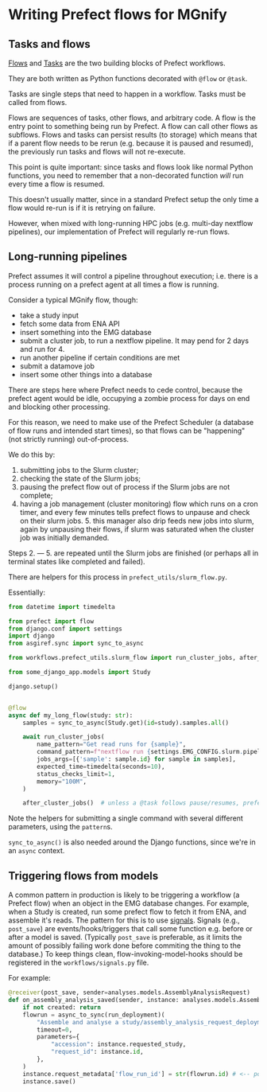 # Writing Prefect flows for MGnify

## Tasks and flows
[Flows](https://docs.prefect.io/latest/concepts/flows/) and [Tasks](https://docs.prefect.io/latest/concepts/tasks/) are the two building blocks of Prefect workflows.

They are both written as Python functions decorated with `@flow` or `@task`.

Tasks are single steps that need to happen in a workflow. Tasks must be called from flows.

Flows are sequences of tasks, other flows, and arbitrary code.
A flow is the entry point to something being run by Prefect.
A flow can call other flows as subflows.
Flows and tasks can persist results (to storage) which means that if a parent flow needs to be rerun (e.g. because it is paused and resumed), the previously run tasks and flows will not re-execute.

This point is quite important: since tasks and flows look like normal Python functions, you need to remember that a non-decorated function *will* run every time a flow is resumed.

This doesn't usually matter, since in a standard Prefect setup the only time a flow would re-run is if it is retrying on failure.

However, when mixed with long-running HPC jobs (e.g. multi-day nextflow pipelines), our implementation of Prefect will regularly re-run flows.

## Long-running pipelines
Prefect assumes it will control a pipeline throughout execution; i.e. there is a process running on a prefect agent at all times a flow is running.

Consider a typical MGnify flow, though:
* take a study input
* fetch some data from ENA API
* insert something into the EMG database
* submit a cluster job, to run a nextflow pipeline. It may pend for 2 days and run for 4.
* run another pipeline if certain conditions are met
* submit a datamove job
* insert some other things into a database

There are steps here where Prefect needs to cede control, because the prefect agent would be idle, occupying a zombie process for days on end and blocking other processing.

For this reason, we need to make use of the Prefect Scheduler (a database of flow runs and intended start times), so that flows can be "happening" (not strictly running) out-of-process.

We do this by:
1. submitting jobs to the Slurm cluster;
2. checking the state of the Slurm jobs;
3. pausing the prefect flow out of process if the Slurm jobs are not complete;
4. having a job management (cluster monitoring) flow which runs on a cron timer, and every few minutes tells prefect flows to unpause and check on their slurm jobs.
   5. this manager also drip feeds new jobs into slurm, again by unpausing their flows, if slurm was saturated when the cluster job was initially demanded.

Steps 2. — 5. are repeated until the Slurm jobs are finished (or perhaps all in terminal states like completed and failed).

There are helpers for this process in `prefect_utils/slurm_flow.py`.

Essentially:

```python
from datetime import timedelta

from prefect import flow
from django.conf import settings
import django
from asgiref.sync import sync_to_async

from workflows.prefect_utils.slurm_flow import run_cluster_jobs, after_cluster_jobs

from some_django_app.models import Study

django.setup()


@flow
async def my_long_flow(study: str):
    samples = sync_to_async(Study.get)(id=study).samples.all()

    await run_cluster_jobs(
        name_pattern="Get read runs for {sample}",
        command_pattern=f"nextflow run {settings.EMG_CONFIG.slurm.pipelines_root_dir}/do_something_slow_with_a_sample.nf --sample={{sample}}",
        jobs_args=[{'sample': sample.id} for sample in samples],
        expected_time=timedelta(seconds=10),
        status_checks_limit=1,
        memory="100M",
    )

    after_cluster_jobs()  # unless a @task follows pause/resumes, prefect won't bother resuming
```

Note the helpers for submitting a single command with several different parameters, using the `pattern`s.

`sync_to_async()` is also needed around the Django functions, since we're in an `async` context.


## Triggering flows from models
A common pattern in production is likely to be triggering a workflow (a Prefect flow) when an object in the EMG
database changes.
For example, when a Study is created, run some prefect flow to fetch it from ENA, and assemble it's reads.
The pattern for this is to use [signals](https://docs.djangoproject.com/en/5.0/topics/signals/).
Signals (e.g., `post_save`) are events/hooks/triggers that call some function e.g. before or after a model is saved.
(Typically `post_save` is preferable, as it limits the amount of possibly failing work done before commiting the thing to the database.)
To keep things clean, flow-invoking-model-hooks should be registered in the `workflows/signals.py` file.

For example:
```python
@receiver(post_save, sender=analyses.models.AssemblyAnalysisRequest)
def on_assembly_analysis_saved(sender, instance: analyses.models.AssemblyAnalysisRequest, created, **kwargs):
    if not created: return
    flowrun = async_to_sync(run_deployment)(
        "Assemble and analyse a study/assembly_analysis_request_deployment", # <-- naming here is NOT arbitrary
        timeout=0,
        parameters={
            "accession": instance.requested_study,
            "request_id": instance.id,
        },
    )
    instance.request_metadata['flow_run_id'] = str(flowrun.id) # <-- potentially useful to save this for admin purposes
    instance.save()
```
